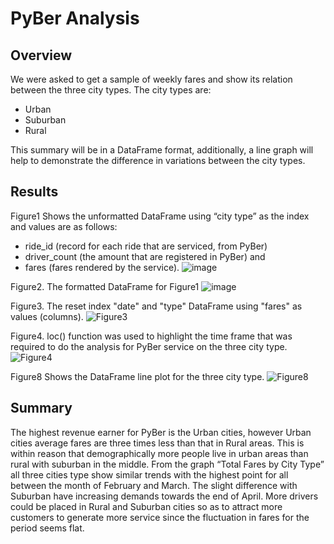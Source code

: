 # PyBer Analysis
## Overview
We were asked to get a sample of weekly fares and show its relation between the three city types. The city types are:
-	Urban 
-	Suburban
-	Rural

This summary will be in a DataFrame format, additionally, a line graph will help to demonstrate the difference in variations between the city types.

## Results 
Figure1 Shows the unformatted DataFrame using “city type” as the index and values are as follows:
- ride_id (record for each ride that are serviced, from PyBer)
- driver_count  (the amount that are registered in PyBer) and 
- fares (fares rendered by the service).
![image](https://user-images.githubusercontent.com/78861458/111925974-46501600-8a81-11eb-88eb-2429aaf9b524.png)

Figure2. The formatted DataFrame for Figure1
![image](https://user-images.githubusercontent.com/78861458/111926080-c1b1c780-8a81-11eb-99bb-5cc259393358.png)

Figure3. The  reset index "date" and "type" DataFrame using "fares" as values (columns).
![Figure3](https://user-images.githubusercontent.com/78861458/111926495-5ec13000-8a83-11eb-9813-3c9edea84d98.png)

Figure4. loc() function was used to highlight the time frame that was required to do the analysis
for PyBer service on the three city type.
![Figure4](https://user-images.githubusercontent.com/78861458/111926811-b14f1c00-8a84-11eb-96a5-048473bb9584.png)

Figure8 Shows the DataFrame line plot for the three city type. 
![Figure8](https://user-images.githubusercontent.com/78861458/111927047-9e891700-8a85-11eb-97b8-3cbfb30b632c.png)

## Summary
The highest revenue earner for PyBer is the Urban cities, however Urban cities average fares are three times less than that in Rural areas. This is within reason that demographically more people live in urban areas than rural with suburban in the middle. From the graph “Total Fares by City Type” all three cities type show similar trends with the highest point for all between the month of February and March. The slight difference with Suburban have increasing demands towards the end of April.  More drivers could be placed in Rural and Suburban cities so as to attract more customers to generate more service since the fluctuation in fares for the period seems flat.

